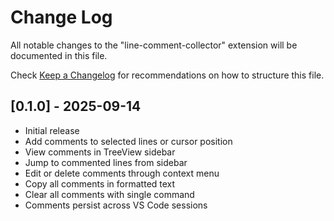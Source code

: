 # Change Log

All notable changes to the "line-comment-collector" extension will be documented in this file.

Check [Keep a Changelog](http://keepachangelog.com/) for recommendations on how to structure this file.

## [0.1.0] - 2025-09-14

- Initial release
- Add comments to selected lines or cursor position
- View comments in TreeView sidebar
- Jump to commented lines from sidebar
- Edit or delete comments through context menu
- Copy all comments in formatted text
- Clear all comments with single command
- Comments persist across VS Code sessions
